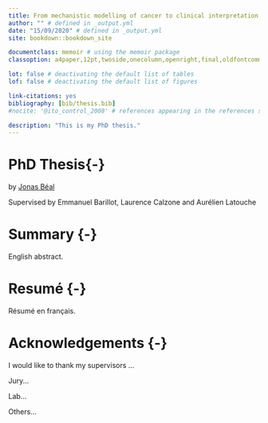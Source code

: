 ```yaml
--- 
title: From mechanistic modelling of cancer to clinical interpretation and impact evaluation
author: "" # defined in _output.yml
date: "15/09/2020" # defined in _output.yml
site: bookdown::bookdown_site

documentclass: memoir # using the memoir package
classoption: a4paper,12pt,twoside,onecolumn,openright,final,oldfontcommands

lot: false # deactivating the default list of tables
lof: false # deactivating the default list of figures

link-citations: yes
bibliography: [bib/thesis.bib]
#nocite: '@ito_control_2008' # references appearing in the references section but not in text

description: "This is my PhD thesis."
---
```








# PhD Thesis{-}
by [Jonas Béal](http://jonasbeal.github.io)

Supervised by Emmanuel Barillot, Laurence Calzone and Aurélien Latouche

# Summary {-}

English abstract.


# Resumé {-}

Résumé en français.


# Acknowledgements {-}

I would like to thank my supervisors ...

Jury...

Lab...

Others...

